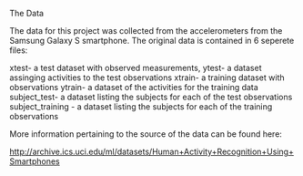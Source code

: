 The Data

   The data for this project was collected from the accelerometers from the Samsung Galaxy S smartphone. The original data is contained in 6 seperete files: 
   
  xtest-  a test dataset with observed measurements, 
  ytest-  a dataset assinging activities to the test observations 
  xtrain- a training dataset with observations
  ytrain- a dataset of the activities for the training data 
  subject_test- a dataset listing the subjects for each of the test observations
  subject_training - a dataset listing the subjects for each of the training observations
   
   More information pertaining to the source of the data can be found here: 

http://archive.ics.uci.edu/ml/datasets/Human+Activity+Recognition+Using+Smartphones 
